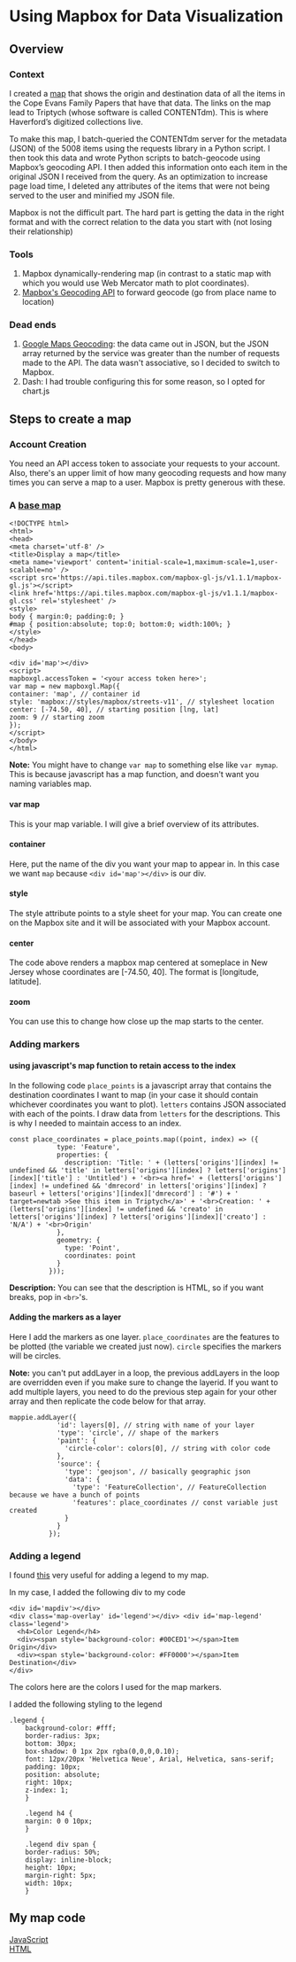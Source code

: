 # Using Mapbox for Data Visualization
## Overview
### Context
I created a [map](https://165.227.217.17/letters) that shows the origin and destination data of all the items in the Cope Evans Family Papers that have that data. The links on the map lead to Triptych (whose software is called CONTENTdm). This is where Haverford’s digitized collections live.

To make this map, I batch-queried the CONTENTdm server for the metadata (JSON) of the 5008 items using the requests library in a Python script. I then took this data and wrote Python scripts to batch-geocode using Mapbox’s geocoding API. I then added this information onto each item in the original JSON I received from the query. As an optimization to increase page load time, I deleted any attributes of the items that were not being served to the user and minified my JSON file.

Mapbox is not the difficult part. The hard part is getting the data in the right format and with the correct relation to the data you start with (not losing their relationship)

### Tools
1. Mapbox dynamically-rendering map (in contrast to a static map with which you would use Web Mercator math to plot coordinates).
2. [Mapbox's Geocoding API](https://docs.mapbox.com/api/search/#geocoding) to forward geocode (go from place name to location)

### Dead ends
1. [Google Maps Geocoding](https://developers.google.com/maps/documentation/): the data came out in JSON, but the JSON array returned by the service was greater than the number of requests made to the API. The data wasn't associative, so I decided to switch to Mapbox.
2. Dash: I had trouble configuring this for some reason, so I opted for chart.js

## Steps to create a map
### Account Creation
You need an API access token to associate your requests to your account. Also, there's an upper limit of how many geocoding requests and how many times you can serve a map to a user. Mapbox is pretty generous with these.

### A [base map](https://docs.mapbox.com/mapbox-gl-js/example/simple-map/)
```
<!DOCTYPE html>
<html>
<head>
<meta charset='utf-8' />
<title>Display a map</title>
<meta name='viewport' content='initial-scale=1,maximum-scale=1,user-scalable=no' />
<script src='https://api.tiles.mapbox.com/mapbox-gl-js/v1.1.1/mapbox-gl.js'></script>
<link href='https://api.tiles.mapbox.com/mapbox-gl-js/v1.1.1/mapbox-gl.css' rel='stylesheet' />
<style>
body { margin:0; padding:0; }
#map { position:absolute; top:0; bottom:0; width:100%; }
</style>
</head>
<body>
 
<div id='map'></div>
<script>
mapboxgl.accessToken = '<your access token here>';
var map = new mapboxgl.Map({
container: 'map', // container id
style: 'mapbox://styles/mapbox/streets-v11', // stylesheet location
center: [-74.50, 40], // starting position [lng, lat]
zoom: 9 // starting zoom
});
</script>
</body>
</html>
```
**Note:** You might have to change `var map` to something else like `var mymap`. This is because javascript has a map function, and doesn't want you naming variables map.
#### var map
This is your map variable. I will give a brief overview of its attributes.
#### container
Here, put the name of the div you want your map to appear in. In this case we want `map` because `<div id='map'></div>` is our div.
#### style
The style attribute points to a style sheet for your map. You can create one on the Mapbox site and it will be associated with your Mapbox account.
#### center 
The code above renders a mapbox map centered at someplace in New Jersey whose coordinates are [-74.50, 40]. The format is [longitude, latitude]. 
#### zoom
You can use this to change how close up the map starts to the center.

### Adding markers
#### using javascript's map function to retain access to the index
In the following code `place_points` is a javascript array that contains the destination coordinates I want to map (in your case it should contain whichever coordinates you want to plot). `letters` contains JSON associated with each of the points. I draw data from `letters` for the descriptions. This is why I needed to maintain access to an index.
```
const place_coordinates = place_points.map((point, index) => ({
            type: 'Feature',
            properties: {
              description: 'Title: ' + (letters['origins'][index] != undefined && 'title' in letters['origins'][index] ? letters['origins'][index]['title'] : 'Untitled') + '<br><a href=' + (letters['origins'][index] != undefined && 'dmrecord' in letters['origins'][index] ? baseurl + letters['origins'][index]['dmrecord'] : '#') + ' target=newtab >See this item in Triptych</a>' + '<br>Creation: ' + (letters['origins'][index] != undefined && 'creato' in letters['origins'][index] ? letters['origins'][index]['creato'] : 'N/A') + '<br>Origin'
            },
            geometry: {
              type: 'Point',
              coordinates: point
            }
          }));
```
**Description:** You can see that the description is HTML, so if you want breaks, pop in `<br>`'s.

#### Adding the markers as a layer
Here I add the markers as one layer. `place_coordinates` are the features to be plotted (the variable we created just now). `circle` specifies the markers will be circles. 

**Note:** you can't put addLayer in a loop, the previous addLayers in the loop are overridden even if you make sure to change the layerid. If you want to add multiple layers, you need to do the previous step again for your other array and then replicate the code below for that array.
```
mappie.addLayer({
            'id': layers[0], // string with name of your layer
            'type': 'circle', // shape of the markers
            'paint': {
              'circle-color': colors[0], // string with color code
            },
            'source': {
              'type': 'geojson', // basically geographic json
              'data': {
                'type': 'FeatureCollection', // FeatureCollection because we have a bunch of points
                'features': place_coordinates // const variable just created
              }
            }
          });
```

### Adding a legend
I found [this](https://docs.mapbox.com/mapbox-gl-js/example/updating-choropleth/) very useful for adding a legend to my map.

In my case, I added the following div to my code
```
<div id='mapdiv'></div>
<div class='map-overlay' id='legend'></div>	<div id='map-legend' class='legend'>
  <h4>Color Legend</h4>
  <div><span style='background-color: #00CED1'></span>Item Origin</div>
  <div><span style='background-color: #FF0000'></span>Item Destination</div>
</div>
```
The colors here are the colors I used for the map markers.

I added the following styling to the legend
```
.legend {
    background-color: #fff;
    border-radius: 3px;
    bottom: 30px;
    box-shadow: 0 1px 2px rgba(0,0,0,0.10);
    font: 12px/20px 'Helvetica Neue', Arial, Helvetica, sans-serif;
    padding: 10px;
    position: absolute;
    right: 10px;
    z-index: 1;
    }

    .legend h4 {
    margin: 0 0 10px;
    }

    .legend div span {
    border-radius: 50%;
    display: inline-block;
    height: 10px;
    margin-right: 5px;
    width: 10px;
    }
```

## My map code
[JavaScript](https://github.com/HCDigitalScholarship/cope-evans/blob/master/newsite/static/js/letters.js)<br>
[HTML](https://github.com/HCDigitalScholarship/cope-evans/blob/master/newsite/templates/letters.html)




